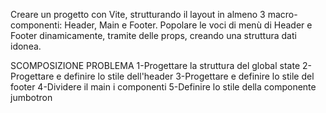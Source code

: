 Creare un progetto con Vite, strutturando il layout in almeno 3 macro-componenti:
Header, Main e Footer.
Popolare le voci di menù di Header e Footer dinamicamente, tramite delle props, creando
una struttura dati idonea.

SCOMPOSIZIONE PROBLEMA
1-Progettare la struttura del global state
2-Progettare e definire lo stile dell'header
3-Progettare e definire lo stile del footer
4-Dividere il main i componenti
5-Definire lo stile della componente jumbotron

